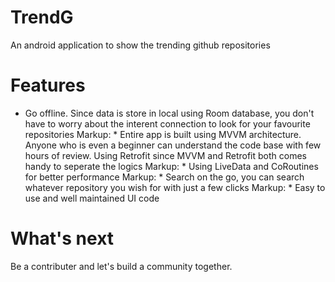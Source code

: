 # TrendG
An android application to show the trending github repositories

# Features
* Go offline. Since data is store in local using Room database, you don't have to worry about the interent connection to look for your favourite repositories
Markup: * Entire app is built using MVVM architecture. Anyone who is even a beginner can understand the code base with few hours of review. Using Retrofit since MVVM and Retrofit both comes handy to seperate the logics
Markup: * Using LiveData and CoRoutines for better performance
Markup: * Search on the go, you can search whatever repository you wish for with just a few clicks
Markup: * Easy to use and well maintained UI code

# What's next
Be a contributer and let's build a community together.
